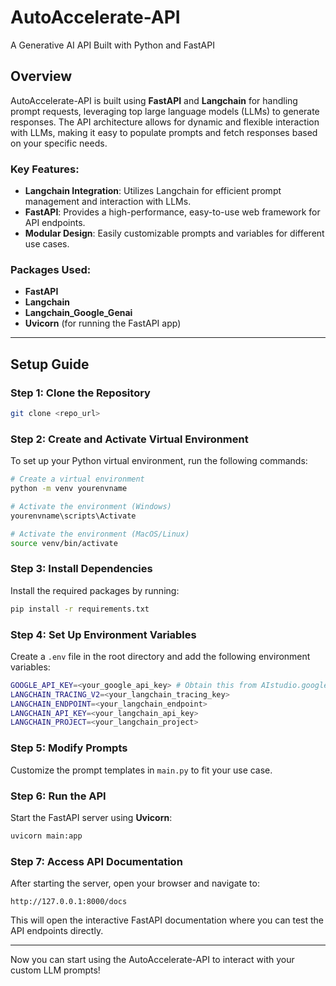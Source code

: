 # AutoAccelerate-API
A Generative AI API Built with Python and FastAPI

## Overview
AutoAccelerate-API is built using **FastAPI** and **Langchain** for handling prompt requests, leveraging top large language models (LLMs) to generate responses. The API architecture allows for dynamic and flexible interaction with LLMs, making it easy to populate prompts and fetch responses based on your specific needs.

### Key Features:
- **Langchain Integration**: Utilizes Langchain for efficient prompt management and interaction with LLMs.
- **FastAPI**: Provides a high-performance, easy-to-use web framework for API endpoints.
- **Modular Design**: Easily customizable prompts and variables for different use cases.

### Packages Used:
- **FastAPI**
- **Langchain**
- **Langchain_Google_Genai**
- **Uvicorn** (for running the FastAPI app)

---

## Setup Guide

### Step 1: Clone the Repository
```bash
git clone <repo_url>
```

### Step 2: Create and Activate Virtual Environment
To set up your Python virtual environment, run the following commands:

```bash
# Create a virtual environment
python -m venv yourenvname

# Activate the environment (Windows)
yourenvname\scripts\Activate

# Activate the environment (MacOS/Linux)
source venv/bin/activate
```

### Step 3: Install Dependencies
Install the required packages by running:

```bash
pip install -r requirements.txt
```

### Step 4: Set Up Environment Variables
Create a `.env` file in the root directory and add the following environment variables:

```bash
GOOGLE_API_KEY=<your_google_api_key> # Obtain this from AIstudio.google.com
LANGCHAIN_TRACING_V2=<your_langchain_tracing_key>
LANGCHAIN_ENDPOINT=<your_langchain_endpoint>
LANGCHAIN_API_KEY=<your_langchain_api_key>
LANGCHAIN_PROJECT=<your_langchain_project>
```

### Step 5: Modify Prompts
Customize the prompt templates in `main.py` to fit your use case.

### Step 6: Run the API
Start the FastAPI server using **Uvicorn**:

```bash
uvicorn main:app
```

### Step 7: Access API Documentation
After starting the server, open your browser and navigate to:

```
http://127.0.0.1:8000/docs
```

This will open the interactive FastAPI documentation where you can test the API endpoints directly.

---

Now you can start using the AutoAccelerate-API to interact with your custom LLM prompts!
